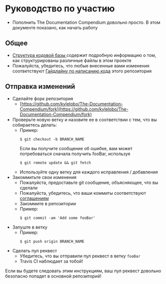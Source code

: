# Руководство по участию

- Пополнить The Documentation Compendium довольно просто. В этом документе показано, как начать работу

## Общее

- [Структура кодовой базы ](./CODEBASE_STRUCTURE.md) содержит подробную информацию о том, как структурированы различные файлы в этом проекте
- Пожалуйста, убедитесь, что любые внесенные вами изменения соответствуют [Гайдлайну по написанию кода](./CODING_GUIDELINES.md) этого репозитория

## Отправка изменений

- Сделайте форк репозитория
    - [https://github.com/kylelobo/The-Documentation-Compendium/fork](https://github.com/kylelobo/The-Documentation-Compendium/fork)
- Проверьте новую ветку и назовите ее в соответствии с тем, что вы собираетесь делать:
    - Пример:
        ```
        $ git checkout -b BRANCH_NAME
        ```
        Если вы получите сообщение об ошибке, вам может потребоваться сначала получить fooBar, используя
        ```
        $ git remote update && git fetch
        ```
    - Используйте одну ветку для каждого исправления / добавления
- Закоммитьте свои изменения
    - Пожалуйста, предоставьте git сообщение, объясняющее, что вы сделали
    - Пожалуйста, убедитесь, что ваши коммиты соответствуют [соглашениям](https://gist.github.com/robertpainsi/b632364184e70900af4ab688decf6f53#file-commit-message-guidelines-md)
    - Закоммите в репозитории
    - Пример:
        ```
        $ git commit -am 'Add some fooBar'
        ```
- Запуште в ветку
    - Пример:
        ```
        $ git push origin BRANCH_NAME
        ```
- Сделать пул реквест
    - Убедитесь, что вы отправили пул реквест в ветку <code>fooBar</code>
    - Travis CI наблюдает за тобой!

Если вы будете следовать этим инструкциям, ваш пул реквест довольно безопасно попадет в основной репозиторий!
